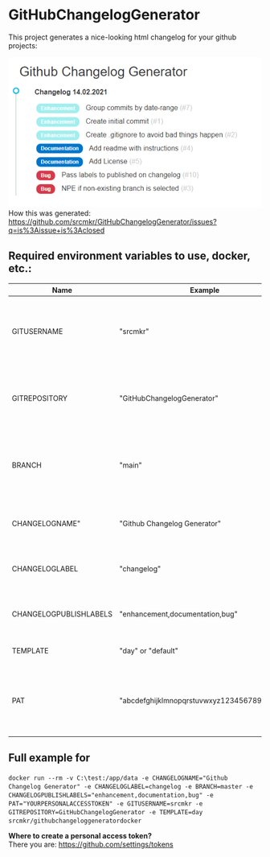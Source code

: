 # GitHubChangelogGenerator

This project generates a nice-looking html changelog for your github projects:  
  
![Date Template](https://raw.githubusercontent.com/srcmkr/GitHubChangelogGenerator/dev/docs/day-template.PNG)  
How this was generated: https://github.com/srcmkr/GitHubChangelogGenerator/issues?q=is%3Aissue+is%3Aclosed

## Required environment variables to use, docker, etc.:

Name | Example | Description
--- | --- | ---
GITUSERNAME |"srcmkr" | As part of your repository, the username where the git is located is required
GITREPOSITORY |"GitHubChangelogGenerator" | The name of the repository you want to create a changelog for
BRANCH |"main" | The selected branch (should be a branch with multiple commits per release like main)
CHANGELOGNAME" |"Github Changelog Generator" | This is the page title and caption in front of the changes
CHANGELOGLABEL |"changelog" | Only issues tagged with this label will appear in changelog
CHANGELOGPUBLISHLABELS |"enhancement,documentation,bug" | Set labels to show in changelog (in specific order)
TEMPLATE | "day" or "default" | Template to use for changelog
PAT |"abcdefghijklmnopqrstuvwxyz1234567890abcde" | If repository needs authorization, a PAT (personal access token) is required

## Full example for 
```docker run --rm -v C:\test:/app/data -e CHANGELOGNAME="Github Changelog Generator" -e CHANGELOGLABEL=changelog -e BRANCH=master -e CHANGELOGPUBLISHLABELS="enhancement,documentation,bug" -e PAT="YOURPERSONALACCESSTOKEN" -e GITUSERNAME=srcmkr -e GITREPOSITORY=GitHubChangelogGenerator -e TEMPLATE=day srcmkr/githubchangeloggeneratordocker```

**Where to create a personal access token?**  
There you are: https://github.com/settings/tokens
